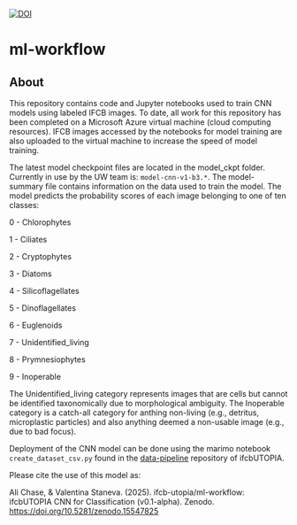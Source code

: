 [![DOI](https://zenodo.org/badge/454179890.svg)](https://doi.org/10.5281/zenodo.15547824)

# ml-workflow

## About
This repository contains code and Jupyter notebooks used to train CNN models using labeled IFCB images. To date, all work for this repository has been completed on a Microsoft Azure virtual machine (cloud computing resources). IFCB images accessed by the notebooks for model training are also uploaded to the virtual machine to increase the speed of model training. 

The latest model checkpoint files are located in the model_ckpt folder. Currently in use by the UW team is: ```model-cnn-v1-b3.*```. The model-summary file contains information on the data used to train the model. The model predicts the probability scores of each image belonging to one of ten classes:

0 - Chlorophytes

1 - Ciliates

2 - Cryptophytes

3 - Diatoms

4 - Silicoflagellates

5 - Dinoflagellates

6 - Euglenoids

7 - Unidentified_living

8 - Prymnesiophytes

9 - Inoperable

The Unidentified_living category represents images that are cells but cannot be identified taxonomically due to morphological ambiguity. The Inoperable category is a catch-all category for anthing non-living (e.g., detritus, microplastic particles) and also anything deemed a non-usable image (e.g., due to bad focus).

Deployment of the CNN model can be done using the marimo notebook ```create_dataset_csv.py``` found in the [data-pipeline](https://github.com/ifcb-utopia/data-pipeline) repository of ifcbUTOPIA.

Please cite the use of this model as:

Ali Chase, & Valentina Staneva. (2025). ifcb-utopia/ml-workflow: ifcbUTOPIA CNN for Classification (v0.1-alpha). Zenodo. https://doi.org/10.5281/zenodo.15547825
